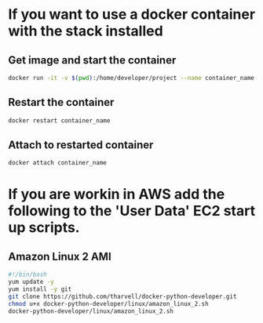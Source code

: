 # If you want to use a docker container with the stack installed 

## Get image and start the container 
```bash
docker run -it -v $(pwd):/home/developer/project --name container_name harvellt/docker-python-developer /bin/bash
```

## Restart the container 
```bash
docker restart container_name
```

## Attach to restarted container
```bash
docker attach container_name
```



## 
# If you are workin in AWS add the following to the 'User Data' EC2 start up scripts.

## Amazon Linux 2 AMI
```bash 
#!/bin/bash
yum update -y
yum install -y git
git clone https://github.com/tharvell/docker-python-developer.git
chmod u+x docker-python-developer/linux/amazon_linux_2.sh
docker-python-developer/linux/amazon_linux_2.sh
```
